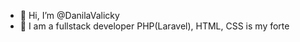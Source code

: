 - 👋 Hi, I’m @DanilaValicky
- 👀 I am a fullstack developer PHP(Laravel), HTML, CSS is my forte



<!---
JanilaValicky/JanilaValicky is a ✨ special ✨ repository because its `README.md` (this file) appears on your GitHub profile.
You can click the Preview link to take a look at your changes.
--->
